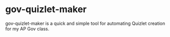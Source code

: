 # gov-quizlet-maker
gov-quizlet-maker is a quick and simple tool for automating Quizlet creation for my AP Gov class.

